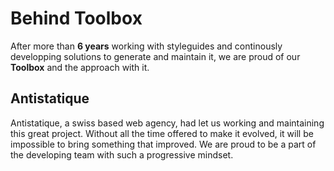 # Behind Toolbox

After more than **6 years** working with styleguides and continously developping solutions to generate and maintain it, we are proud of our **Toolbox** and the approach with it.

## Antistatique

Antistatique, a swiss based web agency, had let us working and maintaining this great project. Without all the time offered to make it evolved, it will be impossible to bring something that improved. We are proud to be a part of the developing team with such a progressive mindset.
